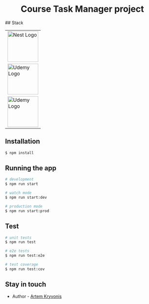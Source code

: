 <h1 align="center"> Course Task Manager project</h1>
## Stack
<table class=“image” align=“center” >
<tr>
<td><img src="https://nestjs.com/img/logo_text.svg" width="100" alt="Nest Logo" />
</td>
</tr>
<tr>
<td class=“caption”><img src="https://www.udemy.com/staticx/udemy/images/v6/logo-coral.svg" width="100" alt="Udemy Logo" /></td>
</tr>
<tr>
<td class=“caption”><img src="https://timeweb.com/ru/community/article/6a/6aec84e99f708bc438b913c3089e18ae.png" width="100" alt="Udemy Logo" /></td>
</tr>
</table>

[circleci-image]: https://img.shields.io/circleci/build/github/nestjs/nest/master?token=abc123def456
[circleci-url]: https://circleci.com/gh/nestjs/nest

## Installation

```bash
$ npm install
```

## Running the app

```bash
# development
$ npm run start

# watch mode
$ npm run start:dev

# production mode
$ npm run start:prod
```

## Test

```bash
# unit tests
$ npm run test

# e2e tests
$ npm run test:e2e

# test coverage
$ npm run test:cov
```

## Stay in touch

- Author - [Artem Kryvonis](https://github.com/Kryvonis)
